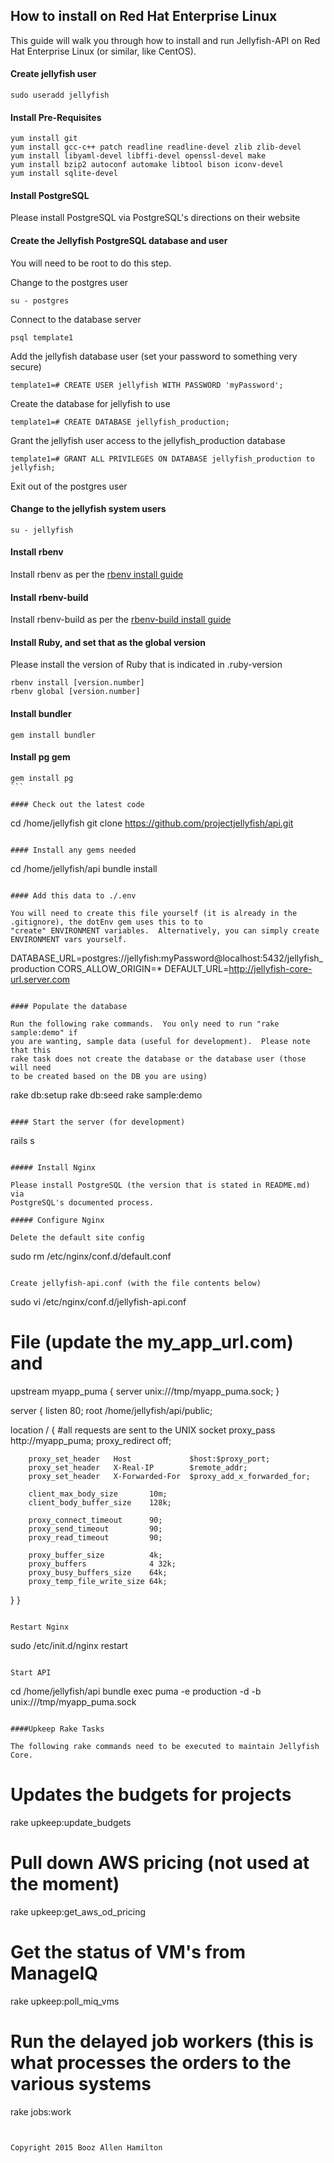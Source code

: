 ## How to install on Red Hat Enterprise Linux

This guide will walk you through how to install and run Jellyfish-API on Red Hat Enterprise Linux (or similar,
like CentOS).

#### Create jellyfish user

````
sudo useradd jellyfish
````

#### Install Pre-Requisites

````
yum install git
yum install gcc-c++ patch readline readline-devel zlib zlib-devel
yum install libyaml-devel libffi-devel openssl-devel make
yum install bzip2 autoconf automake libtool bison iconv-devel
yum install sqlite-devel
````

#### Install PostgreSQL

Please install PostgreSQL via PostgreSQL's directions on their website


#### Create the Jellyfish PostgreSQL database and user

You will need to be root to do this step.

Change to the postgres user
````
su - postgres
````

Connect to the database server
````
psql template1
````

Add the jellyfish database user (set your password to something very secure)
````
template1=# CREATE USER jellyfish WITH PASSWORD 'myPassword';
````

Create the database for jellyfish to use
````
template1=# CREATE DATABASE jellyfish_production;
````

Grant the jellyfish user access to the jellyfish_production database
````
template1=# GRANT ALL PRIVILEGES ON DATABASE jellyfish_production to jellyfish;
````

Exit out of the postgres user

#### Change to the jellyfish system users
````
su - jellyfish
````

#### Install rbenv

Install rbenv as per the [rbenv install guide](https://github.com/sstephenson/rbenv)

#### Install rbenv-build

Install rbenv-build as per the [rbenv-build install guide](https://github.com/sstephenson/rbenv-build)

#### Install Ruby, and set that as the global version

Please install the version of Ruby that is indicated in .ruby-version

````
rbenv install [version.number]
rbenv global [version.number]
````

#### Install bundler

````
gem install bundler
````

#### Install pg gem

````
gem install pg
```

#### Check out the latest code

````
cd /home/jellyfish
git clone https://github.com/projectjellyfish/api.git
````

#### Install any gems needed

````
cd /home/jellyfish/api
bundle install
````

#### Add this data to ./.env

You will need to create this file yourself (it is already in the .gitignore), the dotEnv gem uses this to to
"create" ENVIRONMENT variables.  Alternatively, you can simply create ENVIRONMENT vars yourself.

````
DATABASE_URL=postgres://jellyfish:myPassword@localhost:5432/jellyfish_production
CORS_ALLOW_ORIGIN=*
DEFAULT_URL=http://jellyfish-core-url.server.com
````

#### Populate the database

Run the following rake commands.  You only need to run "rake sample:demo" if
you are wanting, sample data (useful for development).  Please note that this
rake task does not create the database or the database user (those will need
to be created based on the DB you are using)

````
rake db:setup
rake db:seed
rake sample:demo
````

#### Start the server (for development)

````
rails s
````

##### Install Nginx

Please install PostgreSQL (the version that is stated in README.md) via 
PostgreSQL's documented process.

##### Configure Nginx

Delete the default site config
````
sudo rm /etc/nginx/conf.d/default.conf
````

Create jellyfish-api.conf (with the file contents below)
````
sudo vi /etc/nginx/conf.d/jellyfish-api.conf

# File (update the my_app_url.com) and

upstream myapp_puma {
  server unix:///tmp/myapp_puma.sock;
}

server {
  listen  80;
  root /home/jellyfish/api/public;

  location / {
        #all requests are sent to the UNIX socket
        proxy_pass http://myapp_puma;
        proxy_redirect     off;

        proxy_set_header   Host             $host:$proxy_port;
        proxy_set_header   X-Real-IP        $remote_addr;
        proxy_set_header   X-Forwarded-For  $proxy_add_x_forwarded_for;

        client_max_body_size       10m;
        client_body_buffer_size    128k;

        proxy_connect_timeout      90;
        proxy_send_timeout         90;
        proxy_read_timeout         90;

        proxy_buffer_size          4k;
        proxy_buffers              4 32k;
        proxy_busy_buffers_size    64k;
        proxy_temp_file_write_size 64k;
  }
}
````

Restart Nginx
````
sudo /etc/init.d/nginx restart
````

Start API
````
cd /home/jellyfish/api
bundle exec puma -e production -d -b unix:///tmp/myapp_puma.sock
````

####Upkeep Rake Tasks

The following rake commands need to be executed to maintain Jellyfish Core.

````
# Updates the budgets for projects
rake upkeep:update_budgets

# Pull down AWS pricing (not used at the moment)
rake upkeep:get_aws_od_pricing

# Get the status of VM's from ManageIQ
rake upkeep:poll_miq_vms

# Run the delayed job workers (this is what processes the orders to the various systems
rake jobs:work
````


Copyright 2015 Booz Allen Hamilton
